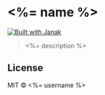 # <%= name %>

<a href="https://github.com/vinayakkulkarni/janak">
  <img alt="Built with Janak" src="https://img.shields.io/badge/built%20using-janak-brightgreen">
</a>

> <%= description %>

## License

MIT &copy; <%= username %>
